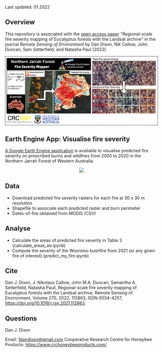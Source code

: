 Last updated: 01.2022 

Overview
--------

This repository is associated with the [open access paper](https://www.sciencedirect.com/science/article/pii/S0034425721005836, "Fire Severity in NJF")
 "Regional-scale fire severity mapping of *Eucalyptus* forests with the Landsat archive" in the journal *Remote Sensing of Environment* by Dan Dixon, Nik Callow, John Duncan, Sam Setterfield, and Natasha Paul (2022). 

<p align="center">
  <img src="figs/graph-abs2.png" />
</p>

Earth Engine App: Visualise fire severity
--------
[A Google Earth Engine application](https://danieljdixon1991.users.earthengine.app/view/njf-fire-sev-app "njf-fire-sev-app") is available to visualise predicted fire severity on prescribed burns and wildfires from 2005 to 2020 in the Northern Jarrah Forest of Western Australia. 

<p align="center">
  <img src="figs/app-demo.gif" />
</p>

Data
--------
  - Download predicted fire severity rasters for each fire at 30 x 30 m resolution
  - Shapefile to associate each predicted raster and burn perimeter
  - Dates-of-fire obtained from MODIS (CSV)
 
Analyse
--------
   -  Calculate the areas of predicted fire severity in Table 3 (calculate_areas_ee.ipynb)
   -  Compute the severity of the Wooroloo bushfire from 2021 (or any given fire of interest) (predict_my_fire.ipynb)

Cite
--------
Dan J. Dixon, J. Nikolaus Callow, John M.A. Duncan, Samantha A. Setterfield, Natasha Pauli,
Regional-scale fire severity mapping of Eucalyptus forests with the Landsat archive,
Remote Sensing of Environment, Volume 270, 2022, 112863, ISSN 0034-4257,
https://doi.org/10.1016/j.rse.2021.112863.

Questions
--------
Dan J. Dixon

Email: 1dandixon@gmail.com
Cooperative Research Centre for Honeybee Products: https://www.crchoneybeeproducts.com/
